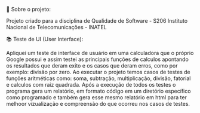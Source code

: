 📜 Sobre o projeto:


Projeto criado para a disciplina de Qualidade de Software - S206 Instituto Nacional de Telecomunicações - INATEL

📚 Teste de UI (User Interface):


Apliquei um teste de interface de usuário em uma calculadora que o próprio Google possui e assim testei as principais funções de calculos apontando os resultados que deram exito e os casos que deram erros, como por exemplo: divisão por zero.
Ao executar o projeto temos casos de testes de funções aritméticas como: soma, subtração, multiplicação, divisão, fatorial e calculos com raiz quadrada.
Após a execução de todos os testes o programa gera um relatório, em formato código em um diretório específico como programado e também gera esse mesmo relatório em html para ter melhoor vizualização e compreensão do que ocorreu nos casos de testes.
